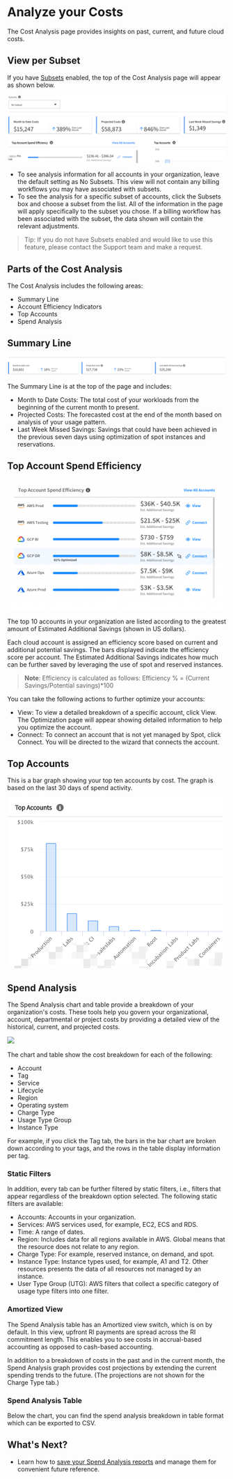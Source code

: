 # Analyze your Costs

The Cost Analysis page provides insights on past, current, and future cloud costs.

## View per Subset

If you have [Subsets](eco/tutorials/manage-subsets.md) enabled, the top of the Cost Analysis page will appear as shown below.

<img src="/cloud-analyzer/_media/tutorials-analyze-costs-00.png" />

- To see analysis information for all accounts in your organization, leave the default setting as No Subsets. This view will not contain any billing workflows you may have associated with subsets.
- To see the analysis for a specific subset of accounts, click the Subsets box and choose a subset from the list. All of the information in the page will apply specifically to the subset you chose. If a billing workflow has been associated with the subset, the data shown will contain the relevant adjustments.

> Tip: If you do not have Subsets enabled and would like to use this feature, please contact the Support team and make a request.

## Parts of the Cost Analysis

The Cost Analysis includes the following areas:

- Summary Line
- Account Efficiency Indicators
- Top Accounts
- Spend Analysis

## Summary Line

<img src="/cloud-analyzer/_media/tutorials-analyze-costs-01.png" />

The Summary Line is at the top of the page and includes:

- Month to Date Costs: The total cost of your workloads from the beginning of the current month to present.
- Projected Costs: The forecasted cost at the end of the month based on analysis of your usage pattern.
- Last Week Missed Savings: Savings that could have been achieved in the previous seven days using optimization of spot instances and reservations.

## Top Account Spend Efficiency

<img src="/cloud-analyzer/_media/tutorials-analyze-costs-02.png" width="495" height="301" />

The top 10 accounts in your organization are listed according to the greatest amount of Estimated Additional Savings (shown in US dollars).

Each cloud account is assigned an efficiency score based on current and additional potential savings. The bars displayed indicate the efficiency score per account. The Estimated Additional Savings indicates how much can be further saved by leveraging the use of spot and reserved instances.

> **Note**: Efficiency is calculated as follows: Efficiency % = (Current Savings/Potential savings)\*100

You can take the following actions to further optimize your accounts:

- View: To view a detailed breakdown of a specific account, click View. The Optimization page will appear showing detailed information to help you optimize the account.
- Connect: To connect an account that is not yet managed by Spot, click Connect. You will be directed to the wizard that connects the account.

## Top Accounts

This is a bar graph showing your top ten accounts by cost. The graph is based on the last 30 days of spend activity.

<img src="/cloud-analyzer/_media/tutorials-analyze-costs-03.png" width="495" height="392" />

## Spend Analysis

The Spend Analysis chart and table provide a breakdown of your organization's costs. These tools help you govern your organizational, account, departmental or project costs by providing a detailed view of the historical, current, and projected costs.

<img src="/cloud-analyzer/_media/tutorials-analyze-costs-04.png" />

The chart and table show the cost breakdown for each of the following:

- Account
- Tag
- Service
- Lifecycle
- Region
- Operating system
- Charge Type
- Usage Type Group
- Instance Type

For example, if you click the Tag tab, the bars in the bar chart are broken down according to your tags, and the rows in the table display information per tag.

### Static Filters

In addition, every tab can be further filtered by static filters, i.e., filters that appear regardless of the breakdown option selected. The following static filters are available:

- Accounts: Accounts in your organization.
- Services: AWS services used, for example, EC2, ECS and RDS.
- Time: A range of dates.
- Region: Includes data for all regions available in AWS. Global means that the resource does not relate to any region.
- Charge Type: For example, reserved instance, on demand, and spot.
- Instance Type: Instance types used, for example, A1 and T2. Other resources presents the data of all resources not managed by an instance.
- User Type Group (UTG): AWS filters that collect a specific category of usage type filters into one filter.

### Amortized View

The Spend Analysis table has an Amortized view switch, which is on by default. In this view, upfront RI payments are spread across the RI commitment length. This enables you to see costs in accrual-based accounting as opposed to cash-based accounting.

In addition to a breakdown of costs in the past and in the current month, the Spend Analysis graph provides cost projections by extending the current spending trends to the future. (The projections are not shown for the Charge Type tab.)

### Spend Analysis Table

Below the chart, you can find the spend analysis breakdown in table format which can be exported to CSV.

## What's Next?

- Learn how to [save your Spend Analysis reports](connect-your-cloud-provider/cost-analysis/save-reports.md) and manage them for convenient future reference.
